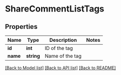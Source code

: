 # ShareCommentListTags

## Properties
Name | Type | Description | Notes
------------ | ------------- | ------------- | -------------
**id** | **int** | ID of the tag | 
**name** | **string** | Name of the tag | 

[[Back to Model list]](../README.md#documentation-for-models) [[Back to API list]](../README.md#documentation-for-api-endpoints) [[Back to README]](../README.md)


